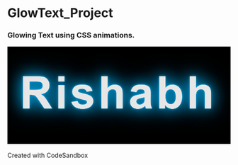 # GlowText_Project

### Glowing Text using CSS animations.

![](glowtext.png)



Created with CodeSandbox
